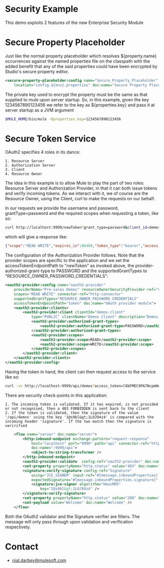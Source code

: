 Security Example
================
This demo exploits 2 features of the new Enterprise Security Module

Secure Property Placeholder
=========================== 
Just like the normal property placeholder which resolves ${property.name} occurrences against the
named properties file on the classpath with the added benefit that any of the said properties could have been encrypted by Studio's secure property 
editor. 
```xml
<secure-property-placeholder:config name="Secure_Property_Placeholder" key="${properties.key}" 
	location="config.${env}.properties" doc:name="Secure Property Placeholder" />
```
The private key used to encrypt the property must be the same as that supplied to mule upon server startup. So, in this example, 
given the key 1234567890123456 we refer to the key as ${properties.key} and pass it at server startup as a JVM argument
```bash
$MULE_HOME/bin/mule -Dproperties.key=1234567890123456
```

Secure Token Service
====================
OAuth2 specifies 4 roles in its dance:
	
	1. Resource Server
	2. Authorization Server
	3. Client
	4. Resource Owner
	
The idea in this example is to allow Mule to play the part of two roles: Resource Server and Authorization Provider, in that it can both issue tokens
and verify incoming tokens. As we interact with it, we of course are the Resource Owner, using the Client, curl to make the requests on our behalf. 

In our requests we provide the username and password, grantType=password and the required scopes when requesting a token, like so:

```bash
curl http://localhost:9999/newToken?grant_type=password&client_id=demos-client&username=nialdarbey&password=hello123&scope=READ%20WRITE
```
which will give a response like:

```json
{"scope":"READ WRITE","expires_in":86400,"token_type":"bearer","access_token":"l8bFMEC9PA7NcpmHeTYS43Wl96_Y6LuIOhGci2zMJf0Qso9llgRLkgQjarMzUhvQz8vGVHmazrZ2C-Gjo20khg"}
```

The configuration of the Authorization Provider follows. Note that the provider scopes are specific to the application and we set the accessTokenEndpointPath to "newToken" as invoked above, the provider-authorized-grant-type to PASSWORD and the 
supportedGrantTypes to "RESOURCE_OWNER_PASSWORD_CREDENTIALS":

```xml
<oauth2-provider:config name="oauth2-provider"
	providerName="Pre-sales Demos" resourceOwnerSecurityProvider-ref="demos-security-provider"
	scopes="READ WRITE" connector-ref="http-connector"
	supportedGrantTypes="RESOURCE_OWNER_PASSWORD_CREDENTIALS"
	accessTokenEndpointPath="token" doc:name="OAuth provider module">
	<oauth2-provider:clients>
		<oauth2-provider:client clientId="demos-client"
			type="PUBLIC" clientName="Demos Client" description="Demos Client desc">
			<oauth2-provider:authorized-grant-types>
				<oauth2-provider:authorized-grant-type>PASSWORD</oauth2-provider:authorized-grant-type>
			</oauth2-provider:authorized-grant-types>
			<oauth2-provider:scopes>
				<oauth2-provider:scope>READ</oauth2-provider:scope>
				<oauth2-provider:scope>WRITE</oauth2-provider:scope>
			</oauth2-provider:scopes>
		</oauth2-provider:client>
	</oauth2-provider:clients>
</oauth2-provider:config>
```

Having the token in hand, the client can then request access to the service like so:

```bash
curl -vv http://localhost:9999/api/demos?access_token=l8bFMEC9PA7NcpmHeTYS43Wl96_Y6LuIOhGci2zMJf0Qso9llgRLkgQjarMzUhvQz8vGVHmazrZ2C-Gjo20khg -H 'signature:xGmhL3iEP70UQMUQVlwI0Q=='
```

There are security check-points in this application:
	
	1. The incoming token is validated. If it has expired, is not provided or not recognised, then a 403 FORBIDDEN is sent back to the client
	2. If the token is validated, then the signature of the value '/api/demos' using the key '1@s9bl&gt;1LOJ94z4' is compared with the incoming header 'signature'. If the two match then the signature is verirified

```xml
	<flow name="server" doc:name="server">
		<http:inbound-endpoint exchange-pattern="request-response"
			host="localhost" port="9999" path="api" connector-ref="http-connector"
			doc:name=":9999/api">
			<object-to-string-transformer />
		</http:inbound-endpoint>
		<oauth2-provider:validate  config-ref="oauth2-provider" doc:name="validate" />
        <set-property propertyName="http.status" value="403" doc:name="http.status = 403"/>
		<signature:verify-signature config-ref="Signature"
			using="JCE_SIGNER" input-ref="#[message.inboundProperties['http.request.path']]"
			expectedSignature="#[message.inboundProperties.signature]" doc:name="verify">
			<signature:jce-signer algorithm="HmacMD5"
				key="1@s9bl&gt;1LOJ94z4" />
		</signature:verify-signature>
        <set-property propertyName="http.status" value="200" doc:name="http.status = 200"/>
		<set-payload value="Welcome" doc:name="Welcome" />
	</flow>

```

	
Both the OAuth2 validator and the Signature verifier are filters. The message will only pass through upon validation and verification respectively.

Contact
=======
* nial.darbey@mulesoft.com
